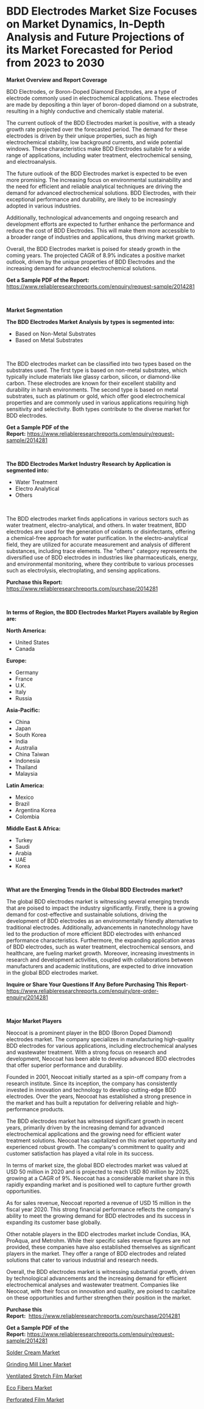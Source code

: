 <p><h1>BDD Electrodes Market Size Focuses on Market Dynamics, In-Depth Analysis and Future Projections of its Market Forecasted for Period from 2023 to 2030</h1></p><p><strong>Market Overview and Report Coverage</strong></p>
<p><p>BDD Electrodes, or Boron-Doped Diamond Electrodes, are a type of electrode commonly used in electrochemical applications. These electrodes are made by depositing a thin layer of boron-doped diamond on a substrate, resulting in a highly conductive and chemically stable material.</p><p>The current outlook of the BDD Electrodes market is positive, with a steady growth rate projected over the forecasted period. The demand for these electrodes is driven by their unique properties, such as high electrochemical stability, low background currents, and wide potential windows. These characteristics make BDD Electrodes suitable for a wide range of applications, including water treatment, electrochemical sensing, and electroanalysis.</p><p>The future outlook of the BDD Electrodes market is expected to be even more promising. The increasing focus on environmental sustainability and the need for efficient and reliable analytical techniques are driving the demand for advanced electrochemical solutions. BDD Electrodes, with their exceptional performance and durability, are likely to be increasingly adopted in various industries.</p><p>Additionally, technological advancements and ongoing research and development efforts are expected to further enhance the performance and reduce the cost of BDD Electrodes. This will make them more accessible to a broader range of industries and applications, thus driving market growth.</p><p>Overall, the BDD Electrodes market is poised for steady growth in the coming years. The projected CAGR of 8.9% indicates a positive market outlook, driven by the unique properties of BDD Electrodes and the increasing demand for advanced electrochemical solutions.</p></p>
<p><strong>Get a Sample PDF of the Report:</strong> <a href="https://www.reliableresearchreports.com/enquiry/request-sample/2014281">https://www.reliableresearchreports.com/enquiry/request-sample/2014281</a></p>
<p>&nbsp;</p>
<p><strong>Market Segmentation</strong></p>
<p><strong>The BDD Electrodes Market Analysis by types is segmented into:</strong></p>
<p><ul><li>Based on Non-Metal Substrates</li><li>Based on Metal Substrates</li></ul></p>
<p>&nbsp;</p>
<p><p>The BDD electrodes market can be classified into two types based on the substrates used. The first type is based on non-metal substrates, which typically include materials like glassy carbon, silicon, or diamond-like carbon. These electrodes are known for their excellent stability and durability in harsh environments. The second type is based on metal substrates, such as platinum or gold, which offer good electrochemical properties and are commonly used in various applications requiring high sensitivity and selectivity. Both types contribute to the diverse market for BDD electrodes.</p></p>
<p><strong>Get a Sample PDF of the Report:</strong>&nbsp;<a href="https://www.reliableresearchreports.com/enquiry/request-sample/2014281">https://www.reliableresearchreports.com/enquiry/request-sample/2014281</a></p>
<p>&nbsp;</p>
<p><strong>The BDD Electrodes Market Industry Research by Application is segmented into:</strong></p>
<p><ul><li>Water Treatment</li><li>Electro Analytical</li><li>Others</li></ul></p>
<p>&nbsp;</p>
<p><p>The BDD electrodes market finds applications in various sectors such as water treatment, electro-analytical, and others. In water treatment, BDD electrodes are used for the generation of oxidants or disinfectants, offering a chemical-free approach for water purification. In the electro-analytical field, they are utilized for accurate measurement and analysis of different substances, including trace elements. The "others" category represents the diversified use of BDD electrodes in industries like pharmaceuticals, energy, and environmental monitoring, where they contribute to various processes such as electrolysis, electroplating, and sensing applications.</p></p>
<p><strong>Purchase this Report:</strong>&nbsp; <a href="https://www.reliableresearchreports.com/purchase/2014281">https://www.reliableresearchreports.com/purchase/2014281</a></p>
<p>&nbsp;</p>
<p><strong>In terms of Region, the BDD Electrodes Market Players available by Region are:</strong></p>
<p>
    <p> <strong> North America: </strong>
        <ul>
            <li>United States</li>
            <li>Canada</li>
        </ul>
        </p> 
    <p> <strong> Europe: </strong>
        <ul>
            <li>Germany</li>
            <li>France</li>
            <li>U.K.</li>
            <li>Italy</li>
            <li>Russia</li>
        </ul>
        </p> 
    <p> <strong> Asia-Pacific: </strong>
        <ul>
            <li>China</li>
            <li>Japan</li>
            <li>South Korea</li>
            <li>India</li>
            <li>Australia</li>
            <li>China Taiwan</li>
            <li>Indonesia</li>
            <li>Thailand</li>
            <li>Malaysia</li>
        </ul>
        </p> 
    <p> <strong> Latin America: </strong>
        <ul>
            <li>Mexico</li>
            <li>Brazil</li>
            <li>Argentina Korea</li>
            <li>Colombia</li>
        </ul>
        </p> 
    <p> <strong> Middle East & Africa: </strong>
        <ul>
            <li>Turkey</li>
            <li>Saudi</li>
            <li>Arabia</li>
            <li>UAE</li>
            <li>Korea</li>
        </ul>
    </p>
    </p>
<p>&nbsp;</p>
<p><strong>What are the Emerging Trends in the Global BDD Electrodes market?</strong></p>
<p><p>The global BDD electrodes market is witnessing several emerging trends that are poised to impact the industry significantly. Firstly, there is a growing demand for cost-effective and sustainable solutions, driving the development of BDD electrodes as an environmentally friendly alternative to traditional electrodes. Additionally, advancements in nanotechnology have led to the production of more efficient BDD electrodes with enhanced performance characteristics. Furthermore, the expanding application areas of BDD electrodes, such as water treatment, electrochemical sensors, and healthcare, are fueling market growth. Moreover, increasing investments in research and development activities, coupled with collaborations between manufacturers and academic institutions, are expected to drive innovation in the global BDD electrodes market.</p></p>
<p><strong>Inquire or Share Your Questions If Any Before Purchasing This Report</strong>- <a href="https://www.reliableresearchreports.com/enquiry/pre-order-enquiry/2014281">https://www.reliableresearchreports.com/enquiry/pre-order-enquiry/2014281</a></p>
<p>&nbsp;</p>
<p><strong>Major Market Players</strong></p>
<p><p>Neocoat is a prominent player in the BDD (Boron Doped Diamond) electrodes market. The company specializes in manufacturing high-quality BDD electrodes for various applications, including electrochemical analyses and wastewater treatment. With a strong focus on research and development, Neocoat has been able to develop advanced BDD electrodes that offer superior performance and durability.</p><p>Founded in 2001, Neocoat initially started as a spin-off company from a research institute. Since its inception, the company has consistently invested in innovation and technology to develop cutting-edge BDD electrodes. Over the years, Neocoat has established a strong presence in the market and has built a reputation for delivering reliable and high-performance products.</p><p>The BDD electrodes market has witnessed significant growth in recent years, primarily driven by the increasing demand for advanced electrochemical applications and the growing need for efficient water treatment solutions. Neocoat has capitalized on this market opportunity and experienced robust growth. The company's commitment to quality and customer satisfaction has played a vital role in its success.</p><p>In terms of market size, the global BDD electrodes market was valued at USD 50 million in 2020 and is projected to reach USD 80 million by 2025, growing at a CAGR of 9%. Neocoat has a considerable market share in this rapidly expanding market and is positioned well to capture further growth opportunities.</p><p>As for sales revenue, Neocoat reported a revenue of USD 15 million in the fiscal year 2020. This strong financial performance reflects the company's ability to meet the growing demand for BDD electrodes and its success in expanding its customer base globally.</p><p>Other notable players in the BDD electrodes market include Condias, IKA, ProAqua, and Metrohm. While their specific sales revenue figures are not provided, these companies have also established themselves as significant players in the market. They offer a range of BDD electrodes and related solutions that cater to various industrial and research needs.</p><p>Overall, the BDD electrodes market is witnessing substantial growth, driven by technological advancements and the increasing demand for efficient electrochemical analyses and wastewater treatment. Companies like Neocoat, with their focus on innovation and quality, are poised to capitalize on these opportunities and further strengthen their position in the market.</p></p>
<p><strong>Purchase this Report:</strong>&nbsp;&nbsp;<a href="https://www.reliableresearchreports.com/purchase/2014281">https://www.reliableresearchreports.com/purchase/2014281</a></p>
<p></p>
<p><strong>Get a Sample PDF of the Report:</strong>&nbsp;<a href="https://www.reliableresearchreports.com/enquiry/request-sample/2014281">https://www.reliableresearchreports.com/enquiry/request-sample/2014281</a></p>
<p><p><a href="https://medium.com/@slanecode210/solder-cream-market-size-and-market-trends-complete-industry-overview-2023-to-2030-5fcab0f26c2b">Solder Cream Market</a></p><p><a href="https://medium.com/@helalkhan4512/grinding-mill-liner-market-trends-and-market-analysis-forecasted-for-period-2023-2030-51a8a1711205">Grinding Mill Liner Market</a></p><p><a href="https://medium.com/@horlandkidd/ventilated-stretch-film-market-outlook-industry-overview-and-forecast-2023-to-2030-e9b5b95ec254">Ventilated Stretch Film Market</a></p><p><a href="https://medium.com/@marvinhug741/eco-fibers-market-size-reveals-the-best-marketing-channels-in-global-industry-45ff178ed48f">Eco Fibers Market</a></p><p><a href="https://medium.com/@dowodis7877/perforated-film-market-research-report-its-history-and-forecast-2023-to-2030-f685c60be560">Perforated Film Market</a></p></p>